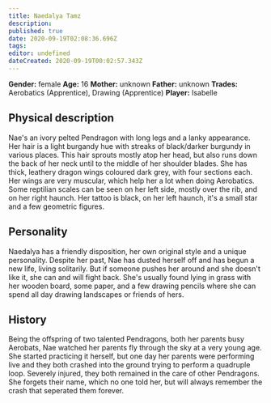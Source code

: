 ```yaml
---
title: Naedalya Tamz
description: 
published: true
date: 2020-09-19T02:08:36.696Z
tags: 
editor: undefined
dateCreated: 2020-09-19T00:02:57.343Z
---
```


**Gender:** female
**Age:** 16
**Mother:** unknown
**Father:** unknown
**Trades:** Aerobatics (Apprentice), Drawing (Apprentice)
**Player:** Isabelle

## Physical description

Nae's an ivory pelted Pendragon with long legs and a lanky appearance. Her hair is a light burgandy hue with streaks of black/darker burgundy in various places. This hair sprouts mostly atop her head, but also runs down the back of her neck until to the middle of her shoulder blades. She has thick, leathery dragon wings coloured dark grey, with four sections each. Her wings are very muscular, which help her a lot when doing Aerobatics. Some reptilian scales can be seen on her left side, mostly over the rib, and on her right haunch. Her tattoo is black, on her left haunch, it's a small star and a few geometric figures.

## Personality

Naedalya has a friendly disposition, her own original style and a unique personality. Despite her past, Nae has dusted herself off and has begun a new life, living solitarily. But if someone pushes her around and she doesn't like it, she can and will fight back. She's usually found lying in grass with her wooden board, some paper, and a few drawing pencils where she can spend all day drawing landscapes or friends of hers.

## History

Being the offspring of two talented Pendragons, both her parents busy Aerobats, Nae watched her parents fly through the sky at a very young age. She started practicing it herself, but one day her parents were performing live and they both crashed into the ground trying to perform a quadruple loop. Severely injured, they both remained in the care of other Pendragons. She forgets their name, which no one told her, but will always remember the crash that seperated them forever.